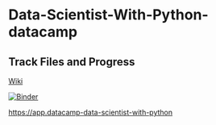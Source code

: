 # Data-Scientist-With-Python-datacamp
## Track Files and Progress

[Wiki](https://github.com/HannaAA17/Data-Scientist-With-Python-datacamp/wiki)

[![Binder](https://mybinder.org/badge_logo.svg)](https://mybinder.org/v2/gh/HannaAA17/Data-Scientist-With-Python-datacamp/HEAD?urlpath=tree)

https://app.datacamp-data-scientist-with-python
